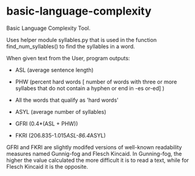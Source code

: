 # basic-language-complexity
Basic Language Complexity Tool.


Uses helper module syllables.py that is used in the function find_num_syllables() to find the syllables in a word.


When given text from the User, program outputs:

  * ASL (average sentence length)

  * PHW (percent hard words [ number of words with three or more syllabes that do not contain a hyphen or end in -es or-ed] )

  * All the words that qualify as 'hard words'

  * ASYL (average number of syllables)

  * GFRI (0.4*(ASL + PHW))

  * FKRI (206.835-1.015*ASL-86.4*ASYL)


GFRI and FKRI are slightly modifed versions of well-known readability measures named Gunnig-fog and Flesch Kincaid.  In Gunning-fog, the higher the value calculated the more difficult it is to read a text, while for Flesch Kincaid it is the opposite.
